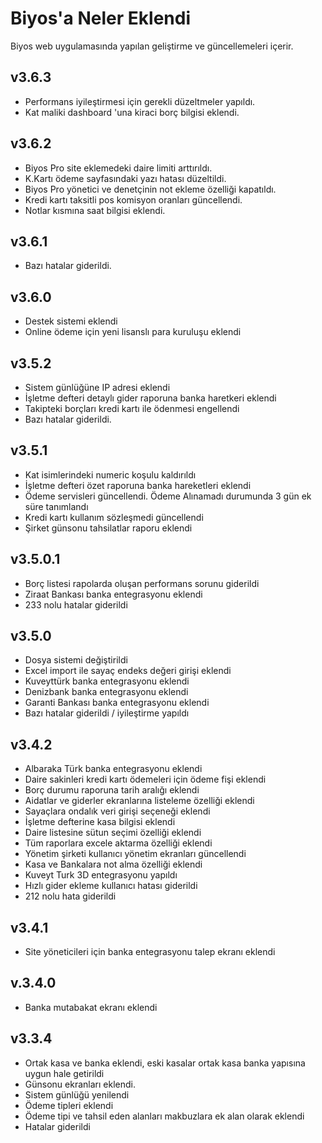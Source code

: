 # Biyos'a Neler Eklendi
Biyos web uygulamasında yapılan geliştirme ve güncellemeleri içerir.  

## v3.6.3
- Performans iyileştirmesi için gerekli düzeltmeler yapıldı.
- Kat maliki dashboard 'una kiraci borç bilgisi eklendi.

## v3.6.2
- Biyos Pro site eklemedeki daire limiti arttırıldı.
- K.Kartı ödeme sayfasındaki yazı hatası düzeltildi.
- Biyos Pro yönetici ve denetçinin not ekleme özelliği kapatıldı.
- Kredi kartı taksitli pos komisyon oranları güncellendi.
- Notlar kısmına saat bilgisi eklendi.

## v3.6.1
- Bazı hatalar giderildi.

## v3.6.0
- Destek sistemi eklendi
- Online ödeme için yeni lisanslı para kuruluşu eklendi

## v3.5.2
- Sistem günlüğüne IP adresi eklendi
- İşletme defteri detaylı gider raporuna banka haretkeri eklendi
- Takipteki borçları kredi kartı ile ödenmesi engellendi
- Bazı hatalar giderildi.

## v3.5.1
- Kat isimlerindeki numeric koşulu kaldırıldı
- İşletme defteri özet raporuna banka hareketleri eklendi
- Ödeme servisleri güncellendi. Ödeme Alınamadı durumunda 3 gün ek süre tanımlandı
- Kredi kartı kullanım sözleşmedi güncellendi
- Şirket günsonu tahsilatlar raporu eklendi

## v3.5.0.1
- Borç listesi rapolarda oluşan performans sorunu giderildi
- Ziraat Bankası banka entegrasyonu eklendi
- 233 nolu hatalar giderildi

## v3.5.0
- Dosya sistemi değiştirildi
- Excel import ile sayaç endeks değeri girişi eklendi
- Kuveyttürk banka entegrasyonu eklendi
- Denizbank banka entegrasyonu eklendi
- Garanti Bankası banka entegrasyonu eklendi
- Bazı hatalar giderildi / iyileştirme yapıldı

## v3.4.2
- Albaraka Türk banka entegrasyonu eklendi
- Daire sakinleri kredi kartı ödemeleri için ödeme fişi eklendi
- Borç durumu raporuna tarih aralığı eklendi
- Aidatlar ve giderler ekranlarına listeleme özelliği eklendi
- Sayaçlara ondalık veri girişi seçeneği eklendi
- İşletme defterine kasa bilgisi eklendi
- Daire listesine sütun seçimi özelliği eklendi
- Tüm raporlara excele aktarma özelliği eklendi
- Yönetim şirketi kullanıcı yönetim ekranları güncellendi
- Kasa ve Bankalara not alma özelliği eklendi
- Kuveyt Turk 3D entegrasyonu yapıldı
- Hızlı gider ekleme kullanıcı hatası giderildi
- 212 nolu hata giderildi

## v3.4.1
- Site yöneticileri için banka entegrasyonu talep ekranı eklendi

## v.3.4.0
- Banka mutabakat ekranı eklendi

## v3.3.4
- Ortak kasa ve banka eklendi, eski kasalar ortak kasa banka yapısına uygun hale getirildi
- Günsonu ekranları eklendi. 
- Sistem günlüğü yenilendi
- Ödeme tipleri eklendi
- Ödeme tipi ve tahsil eden alanları makbuzlara ek alan olarak eklendi
- Hatalar giderildi
